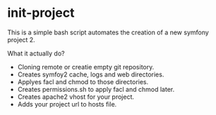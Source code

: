 init-project
============

This is a simple bash script automates the creation of a new symfony project 2.

What it actually do?
* Cloning remote or creatie empty git repository.
* Creates symfoy2 cache, logs and web directories.
* Applyes facl and chmod to those directories.
* Creates permissions.sh to apply facl and chmod later.
* Creates apache2 vhost for your project.
* Adds your project url to hosts file.
